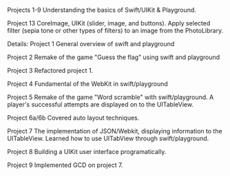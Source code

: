 Projects 1-9
Understanding the basics of Swift/UIKit & Playground.

Project 13
CoreImage, UIKit (slider, image, and buttons).
Apply selected filter (sepia tone or other types of filters) to an image from the PhotoLibrary.

Details:
Project 1
General overview of swift and playground

Project 2
Remake of the game "Guess the flag" using swift and playground

Project 3
Refactored project 1.

Project 4
Fundamental of the WebKit in swift/playground

Project 5
Remake of the game "Word scramble" with swift/playground.
A player's successful attempts are displayed on to the UITableView.

Project 6a/6b
Covered auto layout techniques.

Project 7
The implementation of JSON/Webkit, displaying information to the UITableView.
Learned how to use UITabView through swift/playground.

Project 8
Building a UIKit user interface programatically.

Project 9
Implemented GCD on project 7.
